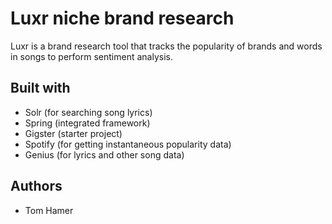 # Luxr niche brand research

Luxr is a brand research tool that tracks the popularity of brands and words in songs to perform sentiment analysis.

## Built with

- Solr (for searching song lyrics)
- Spring (integrated framework)
- Gigster (starter project)
- Spotify (for getting instantaneous popularity data)
- Genius (for lyrics and other song data)

## Authors
- Tom Hamer
